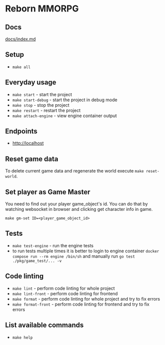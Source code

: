 # Reborn MMORPG

## Docs
[docs/index.md](docs/index.md)

## Setup
- `make all`

## Everyday usage
- `make start` - start the project
- `make start-debug` - start the project in debug mode
- `make stop` - stop the project
- `make restart` - restart the project
- `make attach-engine` - view engine container output

## Endpoints
- [http://localhost](http://localhost)

## Reset game data
To delete current game data and regenerate the world execute `make reset-world`.

## Set player as Game Master
You need to find out your player game_object's id. You can do that by watching websocket in browser and clicking get character info in game.

`make gm-set ID=<player_game_object_id>`

## Tests
- `make test-engine` - run the engine tests
- to run tests multiple times it is better to login to engine container `docker compose run --rm engine /bin/sh` and manually run `go test ./pkg/game_test/... -v`

## Code linting
- `make lint` - perform code linting for whole project
- `make lint-front` - perform code linting for frontend
- `make format` - perform code linting for whole project and try to fix errors
- `make format-front` - perform code linting for frontend and try to fix errors

## List available commands
- `make help`
